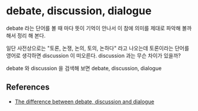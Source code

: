 # debate, discussion, dialogue
debate 라는 단어를 볼 때 마다 뜻이 기억이 안나서 이 참에 의미를 제대로 파악해 볼까해서 정리 해 본다.

일단 사전상으로는 "토론, 논쟁, 논의, 토의, 논하다" 라고 나오는데 토론이라는 단어를 영어로 생각하면 discussion 이 떠오른다. discussion 과는 무슨 차이가 있을까?

debate 와 discussion 을 검색해 보면 debate, discussion, dialogue 

## References
* [The difference between debate, discussion and dialogue](https://www.greatplacetowork.com/resources/blog/the-difference-between-debate-discussion-and-dialogue)